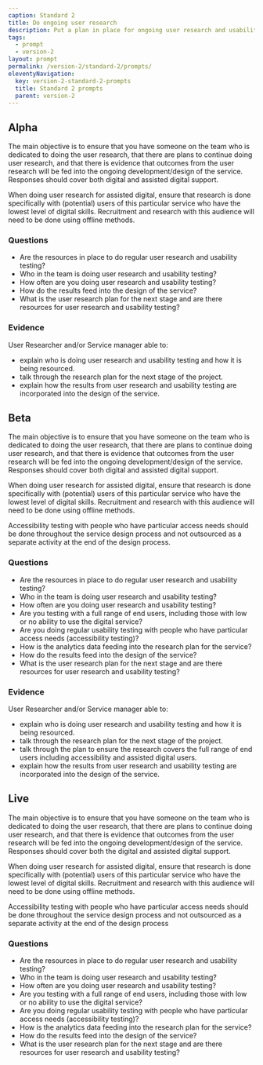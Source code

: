 ```yaml
---
caption: Standard 2
title: Do ongoing user research
description: Put a plan in place for ongoing user research and usability testing to continuously seek feedback from users to improve the service.
tags:
  - prompt
  - version-2
layout: prompt
permalink: /version-2/standard-2/prompts/
eleventyNavigation:
  key: version-2-standard-2-prompts
  title: Standard 2 prompts
  parent: version-2
---
```


## Alpha

The main objective is to ensure that you have someone on the team who is dedicated to doing the user research, that there are plans to continue doing user research, and that there is evidence that outcomes from the user research will be fed into the ongoing development/design of the service. Responses should cover both digital and assisted digital support.

When doing user research for assisted digital, ensure that research is done specifically with (potential) users of this particular service who have the lowest level of digital skills. Recruitment and research with this audience will need to be done using offline methods.

### Questions

- Are the resources in place to do regular user research and usability testing?
- Who in the team is doing user research and usability testing?
- How often are you doing user research and usability testing?
- How do the results feed into the design of the service?
- What is the user research plan for the next stage and are there resources for user research and usability testing?

### Evidence

User Researcher and/or Service manager able to:

- explain who is doing user research and usability testing and how it is being resourced.
- talk through the research plan for the next stage of the project.
- explain how the results from user research and usability testing are incorporated into the design of the service.

## Beta

The main objective is to ensure that you have someone on the team who is dedicated to doing the user research, that there are plans to continue doing user research, and that there is evidence that outcomes from the user research will be fed into the ongoing development/design of the service. Responses should cover both digital and assisted digital support.

When doing user research for assisted digital, ensure that research is done specifically with (potential) users of this particular service who have the lowest level of digital skills. Recruitment and research with this audience will need to be done using offline methods.

Accessibility testing with people who have particular access needs should be done throughout the service design process and not outsourced as a separate activity at the end of the design process.

### Questions

- Are the resources in place to do regular user research and usability testing?
- Who in the team is doing user research and usability testing?
- How often are you doing user research and usability testing?
- Are you testing with a full range of end users, including those with low or no ability to use the digital service?
- Are you doing regular usability testing with people who have particular access needs (accessibility testing)?
- How is the analytics data feeding into the research plan for the service?
- How do the results feed into the design of the service?
- What is the user research plan for the next stage and are there resources for user research and usability testing?

### Evidence

User Researcher and/or Service manager able to:

- explain who is doing user research and usability testing and how it is being resourced.
- talk through the research plan for the next stage of the project.
- talk through the plan to ensure the research covers the full range of end users including accessibility and assisted digital users.
- explain how the results from user research and usability testing are incorporated into the design of the service.

## Live

The main objective is to ensure that you have someone on the team who is dedicated to doing the user research, that there are plans to continue doing user research, and that there is evidence that outcomes from the user research will be fed into the ongoing development/design of the service. Responses should cover both the digital and assisted digital support.

When doing user research for assisted digital, ensure that research is done specifically with (potential) users of this particular service who have the lowest level of digital skills. Recruitment and research with this audience will need to be done using offline methods.

Accessibility testing with people who have particular access needs should be done throughout the service design process and not outsourced as a separate activity at the end of the design process

### Questions

- Are the resources in place to do regular user research and usability testing?
- Who in the team is doing user research and usability testing?
- How often are you doing user research and usability testing?
- Are you testing with a full range of end users, including those with low or no ability to use the digital service?
- Are you doing regular usability testing with people who have particular access needs (accessibility testing)?
- How is the analytics data feeding into the research plan for the service?
- How do the results feed into the design of the service?
- What is the user research plan for the next stage and are there resources for user research and usability testing?
